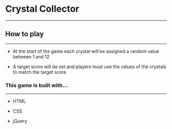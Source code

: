 # Crystal Collector

---

## How to play

---

* At the start of the game each crystal will be assigned a random value between 1 and 12

* A target score will be set and players must use the values of the crystals to match the target score


### This game is built with...

---

* HTML

* CSS

* jQuery
